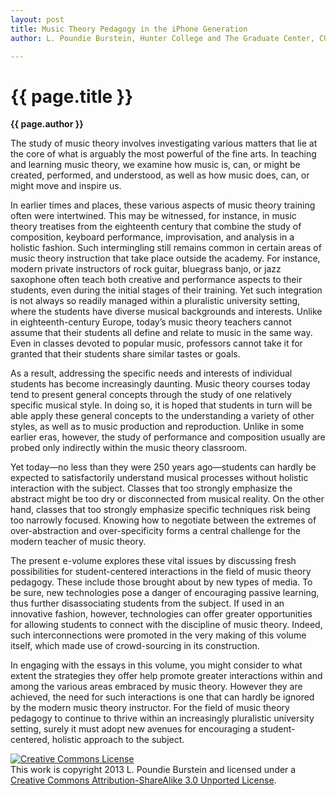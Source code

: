 ```yaml
---
layout: post
title: Music Theory Pedagogy in the iPhone Generation
author: L. Poundie Burstein, Hunter College and The Graduate Center, CUNY

---
```


{{ page.title }}
================

**{{ page.author }}**


The study of music theory involves investigating various matters that lie at the core of what is arguably the most powerful of the fine arts. In teaching and learning music theory, we examine how music is, can, or might be created, performed, and understood, as well as how music does, can, or might move and inspire us. 

In earlier times and places, these various aspects of music theory training often were intertwined. This may be witnessed, for instance, in music theory treatises from the eighteenth century that combine the study of composition, keyboard performance, improvisation, and analysis in a holistic fashion. Such intermingling still remains common in certain areas of music theory instruction that take place outside the academy. For instance, modern private instructors of rock guitar, bluegrass banjo, or jazz saxophone often teach both creative and performance aspects to their students, even during the initial stages of their training. 
Yet such integration is not always so readily managed within a pluralistic university setting, where the students have diverse musical backgrounds and interests. Unlike in eighteenth-century Europe, today’s music theory teachers cannot assume that their students all define and relate to music in the same way. Even in classes devoted to popular music, professors cannot take it for granted that their students share similar tastes or goals. 

As a result, addressing the specific needs and interests of individual students has become increasingly daunting. Music theory courses today tend to present general concepts through the study of one relatively specific musical style. In doing so, it is hoped that students in turn will be able apply these general concepts to the understanding a variety of other styles, as well as to music production and reproduction. Unlike in some earlier eras, however, the study of performance and composition usually are probed only indirectly within the music theory classroom.

Yet today—no less than they were 250 years ago—students can hardly be expected to satisfactorily understand musical processes without holistic interaction with the subject. Classes that too strongly emphasize the abstract might be too dry or disconnected from musical reality. On the other hand, classes that too strongly emphasize specific techniques risk being too narrowly focused. Knowing how to negotiate between the extremes of over-abstraction and over-specificity forms a central challenge for the modern teacher of music theory. 	

The present e-volume explores these vital issues by discussing fresh possibilities for student-centered interactions in the field of music theory pedagogy. These include those brought about by new types of media. To be sure, new technologies pose a danger of encouraging passive learning, thus further disassociating students from the subject. If used in an innovative fashion, however, technologies can offer greater opportunities for allowing students to connect with the discipline of music theory. Indeed, such interconnections were promoted in the very making of this volume itself, which made use of crowd-sourcing in its construction. 

In engaging with the essays in this volume, you might consider to what extent the strategies they offer help promote greater interactions within and among the various areas embraced by music theory. However they are achieved, the need for such interactions is one that can hardly be ignored by the modern music theory instructor. For the field of music theory pedagogy to continue to thrive within an increasingly pluralistic university setting, surely it must adopt new avenues for encouraging a student-centered, holistic approach to the subject. 

<a rel="license" href="http://creativecommons.org/licenses/by-sa/3.0/"><img alt="Creative Commons License" style="border-width:0" src="http://i.creativecommons.org/l/by-sa/3.0/88x31.png" /></a><br />This work is copyright 2013 L. Poundie Burstein and licensed under a <a rel="license" href="http://creativecommons.org/licenses/by-sa/3.0/">Creative Commons Attribution-ShareAlike 3.0 Unported License</a>.


